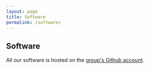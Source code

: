 ```yaml
---
layout: page
title: Software
permalink: /software/
---
```


## Software

All our software is hosted on the [group's Github account](https://github.com/glauxlab/).
